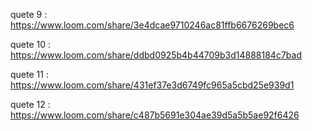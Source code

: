 quete 9 : https://www.loom.com/share/3e4dcae9710246ac81ffb6676269bec6

quete 10 : https://www.loom.com/share/ddbd0925b4b44709b3d14888184c7bad

quete 11 : https://www.loom.com/share/431ef37e3d6749fc965a5cbd25e939d1

quete 12 : https://www.loom.com/share/c487b5691e304ae39d5a5b5ae92f6426